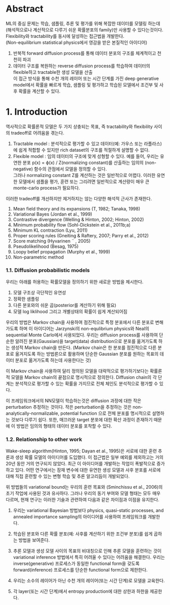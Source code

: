 # Abstract
ML의 중심 문제는 학습, 샘플링, 추론 및 평가를 위해 복잡한 데이터를 모델링 하는데 (해석적으로나 계산적으로 다루기 쉬운 확률분포의 family)만 사용할 수 있다는것이다.
Flexibility와 tractability를 동시에 달성하는 접근법을 개발한다.  
(Non-equilibrium statistical physics에서 영감을 받은 본질적인 아이디어)  
1) 반복적 forward diffusion process를 통해 데이터 분포의 구조를 체계적이고 천천히 파괴  
2) 데이터 구조를 복원하는 reverse diffusion process를 학습하여 데이터의 flexible하고 tractable한 생성 모델을 산출  
이 접근 방식을 통해 수천 개의 레이어 또는 시간 단계를 가진 deep generative model에서 확률을 빠르게 학습, 샘플링 및 평가하고 학습된 모델에서 조건부 및 사후 확률을 계산할 수 있다.  

# 1. Introduction
역사적으로 확률론적 모델은 두 가지 상충되는 목표, 즉 tractability와 flexibility 사이의 tradeoff로 어려움을 겪는다.  
1) Tractable model : 분석적으로 평가할 수 있고 데이터(예: 가우스 또는 라플라스)에 쉽게 적합할 수 있지만 rich dataset의 구조를 적절하게 설명할 수 없다.  
2) Flexible model  : 임의 데이터의 구조에 맞게 성형할 수 있다. 예를 들어, 우리는 유연한 분포 p(x) = ϕ(x) / Z(normalizing constant)를 산출하는 임의의 (non-negative) 함수의 관점에서 모델을 정의할 수 있다.  
그러나 normalizing constant Z를 계산하는 것은 일반적으로 어렵다. 이러한 유연한 모델에서 샘플을 평가, 훈련 또는 그리려면 일반적으로 계산량이 매우 큰 monte-carlo process가 필요하다.  

이러한 tradeoff를 개선하지만 제거하지는 않는 다양한 해석적 근사가 존재한다.
1)  Mean field theory and its expansions (T, 1982; Tanaka, 1998)
2)  Variational Bayes (Jordan et al., 1999)
3)  Contrastive divergence (Welling & Hinton, 2002; Hinton, 2002)
4)  Minimum probability flow (Sohl-Dickstein et al., 2011b;a)
5)  Minimum KL contraction (Lyu, 2011)
6)  Proper scoring rules (Gneiting & Raftery, 2007; Parry et al., 2012)
7)  Score matching (Hyvarinen ¨ , 2005)
8)  Pseudolikelihood (Besag, 1975)
9)  Loopy belief propagation (Murphy et al., 1999)
10) Non-parametric method

### 1.1. Diffusion probabilistic models
우리는 아래를 허용하는 확률모델을 정의하기 위한 새로운 방법을 제시한다.  
1) 모델 구조상 극단적인 유연성
2) 정확한 샘플링
3) 다른 분포와의 쉬운 곱(posterior를 계산하기 위해 필요)
4) 모델 log liklihood 그리고 개별상태의 확률이 쉽게 계산되어짐

우리의 방법은 Markov chain을 사용하여 점진적으로 특정 분포에서 다른 분포로 변해가도록 하며 이 아이디어는 Jarzynski의 non-equlibrium physics와 Neal의 sequential Monte Carlo에서 사용되었다.  우리는 diffusion process를 사용하여 단순한 알려진 분포(Gaussian)을 target(data) distribution으로 분포를 옮겨가도록 하는 생성적 Markov chain을 만든다. 
(Markov chain은 한 분포를 점진적으로 다른 분포로 옮겨지도록 하는 방법론으로 활용하며 단순한 Gaussian 분포를 원하는 목표의 데이터 분포로 옮겨가도록 하는데 사용한다는 것)  
  
이 Markov chain을 사용하여 달리 정의된 모델을 대략적으로 평가하기보다는 확률론적 모델을 Markov chain의 끝점으로 명시적으로 정의한다. Diffusion chain의 각 단계는 분석적으로 평가할 수 있는 확률을 가지므로 전체 체인도 분석적으로 평가할 수 있다.  

이 프레임워크에서의 NN모델이 학습하는것은 diffusion 과정에 대한 작은 perturbation 추정하는 것이다. 작은 perturbation을 추정하는 것은 non-analytically-normalizable, potential function
으로 전체 분포를 명시적으로 설명하는 것보다 다루기 쉽다. 또한, 매끄러운 target 분포에 대한 확산 과정이 존재하기 때문에 이 방법은 임의의 형태의 데이터 분포를 포착할 수 있다.  
  
### 1.2. Relationship to other work

Wake-sleep algorithm(Hinton, 1995; Dayan et al., 1995)은 서로에 대한 훈련 추론과 생성 확률 모델의 아이디어를 도입했다. 이 접근법은 일부 예외를 제외하고는 거의 20년 동안 거의 연구되지 않았다. 최근 이 아이디어를 개발하는 작업이 폭발적으로 증가하고 있다. 어떤 연구에서는 잠재 변수에 대한 유연한 생성 모델과 사후 분포를 서로에 대해 직접 훈련할 수 있는 변형 학습 및 추론 알고리듬이 개발되었다.

위 방법들의 variational bound는 우리의 훈련 목표와 (Sminchissu et al., 2006)의 초기 작업에 사용된 것과 유사하다. 그러나 우리의 동기 부여와 모델 형태는 모두 매우 다르며, 현재 연구는 이러한 기술과 관련하여 다음과 같은 차이점과 이점을 유지한다.

1. 우리는 variational Bayesian 방법보다 physics, quasi-static processes, and annealed importance sampling의 아이디어를 사용하여 프레임워크를 개발한다.

2. 학습된 분포와 다른 확률 분포(예: 사후를 계산하기 위한 조건부 분포)를 쉽게 곱하는 방법을 보여준다.

3. 추론 모델과 생성 모델 사이의 목표의 비대칭으로 인해 추론 모델을 훈련하는 것이 variational
inference 방법에서 특히 어려울 수 있다는 어려움을 해결한다. 우리는 inverse(generative) 프로세스가 동일한 functional form을 갖도록 forward(inference) 프로세스를 단순한 functional form으로 제한한다.

4. 우리는 소수의 레이어가 아닌 수천 개의 레이어(또는 시간 단계)로 모델을 교육한다.

5. 각 layer(또는 시간 단계)에서 entropy production에 대한 상한과 하한을 제공한다.

